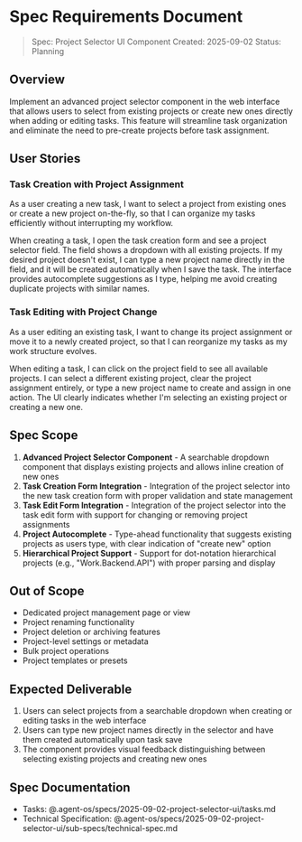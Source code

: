 # Spec Requirements Document

> Spec: Project Selector UI Component
> Created: 2025-09-02
> Status: Planning

## Overview

Implement an advanced project selector component in the web interface that allows users to select from existing projects or create new ones directly when adding or editing tasks. This feature will streamline task organization and eliminate the need to pre-create projects before task assignment.

## User Stories

### Task Creation with Project Assignment

As a user creating a new task, I want to select a project from existing ones or create a new project on-the-fly, so that I can organize my tasks efficiently without interrupting my workflow.

When creating a task, I open the task creation form and see a project selector field. The field shows a dropdown with all existing projects. If my desired project doesn't exist, I can type a new project name directly in the field, and it will be created automatically when I save the task. The interface provides autocomplete suggestions as I type, helping me avoid creating duplicate projects with similar names.

### Task Editing with Project Change

As a user editing an existing task, I want to change its project assignment or move it to a newly created project, so that I can reorganize my tasks as my work structure evolves.

When editing a task, I can click on the project field to see all available projects. I can select a different existing project, clear the project assignment entirely, or type a new project name to create and assign in one action. The UI clearly indicates whether I'm selecting an existing project or creating a new one.

## Spec Scope

1. **Advanced Project Selector Component** - A searchable dropdown component that displays existing projects and allows inline creation of new ones
2. **Task Creation Form Integration** - Integration of the project selector into the new task creation form with proper validation and state management
3. **Task Edit Form Integration** - Integration of the project selector into the task edit form with support for changing or removing project assignments
4. **Project Autocomplete** - Type-ahead functionality that suggests existing projects as users type, with clear indication of "create new" option
5. **Hierarchical Project Support** - Support for dot-notation hierarchical projects (e.g., "Work.Backend.API") with proper parsing and display

## Out of Scope

- Dedicated project management page or view
- Project renaming functionality
- Project deletion or archiving features
- Project-level settings or metadata
- Bulk project operations
- Project templates or presets

## Expected Deliverable

1. Users can select projects from a searchable dropdown when creating or editing tasks in the web interface
2. Users can type new project names directly in the selector and have them created automatically upon task save
3. The component provides visual feedback distinguishing between selecting existing projects and creating new ones

## Spec Documentation

- Tasks: @.agent-os/specs/2025-09-02-project-selector-ui/tasks.md
- Technical Specification: @.agent-os/specs/2025-09-02-project-selector-ui/sub-specs/technical-spec.md